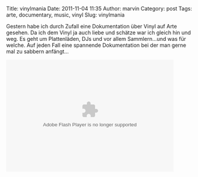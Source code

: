 Title: vinylmania
Date: 2011-11-04 11:35
Author: marvin
Category: post
Tags: arte, documentary, music, vinyl
Slug: vinylmania

Gestern habe ich durch Zufall eine Dokumentation über Vinyl auf Arte
gesehen. Da ich dem Vinyl ja auch liebe und schätze war ich gleich hin
und weg. Es geht um Plattenläden, DJs und vor allem Sammlern...und was
für welche. Auf jeden Fall eine spannende Dokumentation bei der man
gerne mal zu sabbern anfängt...

<p>
<object classid="clsid:D27CDB6E-AE6D-11cf-96B8-444553540000" codebase="http://download.macromedia.com/pub/shockwave/cabs/flash/swflash.cab#version=10,0,0,0" id="playerArte" allowscriptaccess="always" width="450" height="303">
<param name="allowFullScreen" value="true"></param><param name="allowScriptAccess" value="always"></param><param name="quality" value="high"><param name="movie" value="http://videos.arte.tv/videoplayer.swf?configFileUrl=http%3A%2F%2Fvideos%2Earte%2Etv%2Fcae%2Fstatic%2Fflash%2Fplayer%2Fconfig%2Exml⟨=de&amp;videorefFileUrl=http%3A%2F%2Fvideos%2Earte%2Etv%2Fde%2Fdo%5Fdelegate%2Fvideos%2Fvinylmania%2D4234866%2Cview%2CasPlayerXml%2Exml&amp;admin=false&amp;autoPlay=true&amp;videoId=4234866&amp;localizedPathUrl=http%3A%2F%2Fvideos%2Earte%2Etv%2Fcae%2Fstatic%2Fflash%2Fplayer%2F&amp;mode=prod&amp;embed=true&amp;autoPlay=false">

<embed src="http://videos.arte.tv/videoplayer.swf?configFileUrl=http%3A%2F%2Fvideos%2Earte%2Etv%2Fcae%2Fstatic%2Fflash%2Fplayer%2Fconfig%2Exml⟨=de&amp;videorefFileUrl=http%3A%2F%2Fvideos%2Earte%2Etv%2Fde%2Fdo%5Fdelegate%2Fvideos%2Fvinylmania%2D4234866%2Cview%2CasPlayerXml%2Exml&amp;admin=false&amp;autoPlay=true&amp;videoId=4234866&amp;localizedPathUrl=http%3A%2F%2Fvideos%2Earte%2Etv%2Fcae%2Fstatic%2Fflash%2Fplayer%2F&amp;mode=prod&amp;embed=true&amp;autoPlay=false" width="450" height="303" allowfullscreen="true" name="playerArte" quality="high" allowscriptaccess="always" pluginspage="http://www.macromedia.com/go/getflashplayer" type="application/x-shockwave-flash">
</embed>
</object>
</p>

